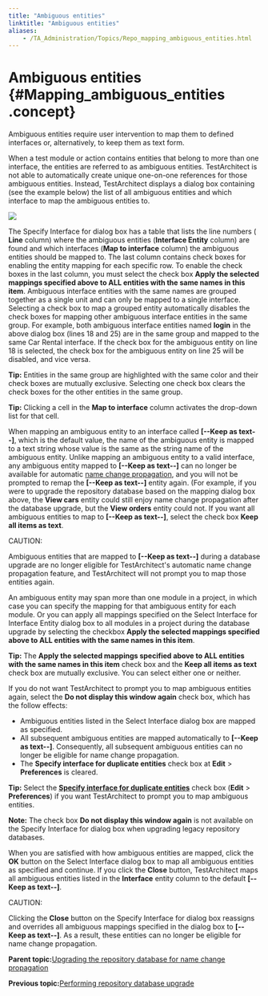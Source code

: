 ```yaml
--- 
title: "Ambiguous entities"
linktitle: "Ambiguous entities"
aliases: 
    - /TA_Administration/Topics/Repo_mapping_ambiguous_entities.html
---
```

# Ambiguous entities {#Mapping_ambiguous_entities .concept}

Ambiguous entities require user intervention to map them to defined interfaces or, alternatively, to keep them as text form.

When a test module or action contains entities that belong to more than one interface, the entities are referred to as ambiguous entities. TestArchitect is not able to automatically create unique one-on-one references for those ambiguous entities. Instead, TestArchitect displays a dialog box containing \(see the example below\) the list of all ambiguous entities and which interface to map the ambiguous entities to.

![](../Images/select_entity_interface.png)

The Specify Interface for dialog box has a table that lists the line numbers \( **Line** column\) where the ambiguous entities \(**Interface Entity** column\) are found and which interfaces \(**Map to interface** column\) the ambiguous entities should be mapped to. The last column contains check boxes for enabling the entity mapping for each specific row. To enable the check boxes in the last column, you must select the check box **Apply the selected mappings specified above to ALL entities with the same names in this item**. Ambiguous interface entities with the same names are grouped together as a single unit and can only be mapped to a single interface. Selecting a check box to map a grouped entity automatically disables the check boxes for mapping other ambiguous interface entities in the same group. For example, both ambiguous interface entities named **login** in the above dialog box \(lines 18 and 25\) are in the same group and mapped to the same Car Rental interface. If the check box for the ambiguous entity on line 18 is selected, the check box for the ambiguous entity on line 25 will be disabled, and vice versa.

**Tip:** Entities in the same group are highlighted with the same color and their check boxes are mutually exclusive. Selecting one check box clears the check boxes for the other entities in the same group.

**Tip:** Clicking a cell in the **Map to interface** column activates the drop-down list for that cell.

When mapping an ambiguous entity to an interface called **\[--Keep as text--\]**, which is the default value, the name of the ambiguous entity is mapped to a text string whose value is the same as the string name of the ambiguous entity. Unlike mapping an ambiguous entity to a valid interface, any ambiguous entity mapped to **\[--Keep as text--\]** can no longer be available for automatic [name change propagation](../../TA_Help/Topics/Projects_and_project_items_renaming_entity.html), and you will not be prompted to remap the **\[--Keep as text--\]** entity again. \(For example, if you were to upgrade the repository database based on the mapping dialog box above, the **View cars** entity could still enjoy name change propagation after the database upgrade, but the **View orders** entity could not. If you want all ambiguous entities to map to **\[--Keep as text--\]**, select the check box **Keep all items as text**.

CAUTION:

Ambiguous entities that are mapped to **\[--Keep as text--\]** during a database upgrade are no longer eligible for TestArchitect's automatic name change propagation feature, and TestArchitect will not prompt you to map those entities again.

An ambiguous entity may span more than one module in a project, in which case you can specify the mapping for that ambiguous entity for each module. Or you can apply all mappings specified on the Select Interface for Interface Entity dialog box to all modules in a project during the database upgrade by selecting the checkbox **Apply the selected mappings specified above to ALL entities with the same names in this item**.

**Tip:** The **Apply the selected mappings specified above to ALL entities with the same names in this item** check box and the **Keep all items as text** check box are mutually exclusive. You can select either one or neither.

If you do not want TestArchitect to prompt you to map ambiguous entities again, select the **Do not display this window again** check box, which has the follow effects:

-   Ambiguous entities listed in the Select Interface dialog box are mapped as specified.
-   All subsequent ambiguous entities are mapped automatically to **\[--Keep as text--\]**. Consequently, all subsequent ambiguous entities can no longer be eligible for name change propagation.
-   The **Specify interface for duplicate entities** check box at **Edit** \> **Preferences** is cleared.

**Tip:** Select the [**Specify interface for duplicate entities**](../../TA_Help/Topics/Additional_features_preferences.html) check box \(**Edit** \> **Preferences**\) if you want TestArchitect to prompt you to map ambiguous entities.

**Note:** The check box **Do not display this window again** is not available on the Specify Interface for dialog box when upgrading legacy repository databases.

When you are satisfied with how ambiguous entities are mapped, click the **OK** button on the Select Interface dialog box to map all ambiguous entities as specified and continue. If you click the **Close** button, TestArchitect maps all ambiguous entities listed in the **Interface** entity column to the default **\[--Keep as text--\]**.

CAUTION:

Clicking the **Close** button on the Specify Interface for dialog box reassigns and overrides all ambiguous mappings specified in the dialog box to **\[--Keep as text--\]**. As a result, these entities can no longer be eligible for name change propagation.

**Parent topic:**[Upgrading the repository database for name change propagation](../../TA_Administration/Topics/Repo_database_upgrade.html)

**Previous topic:**[Performing repository database upgrade](../../TA_Administration/Topics/Repo_upgrading_database.html)

